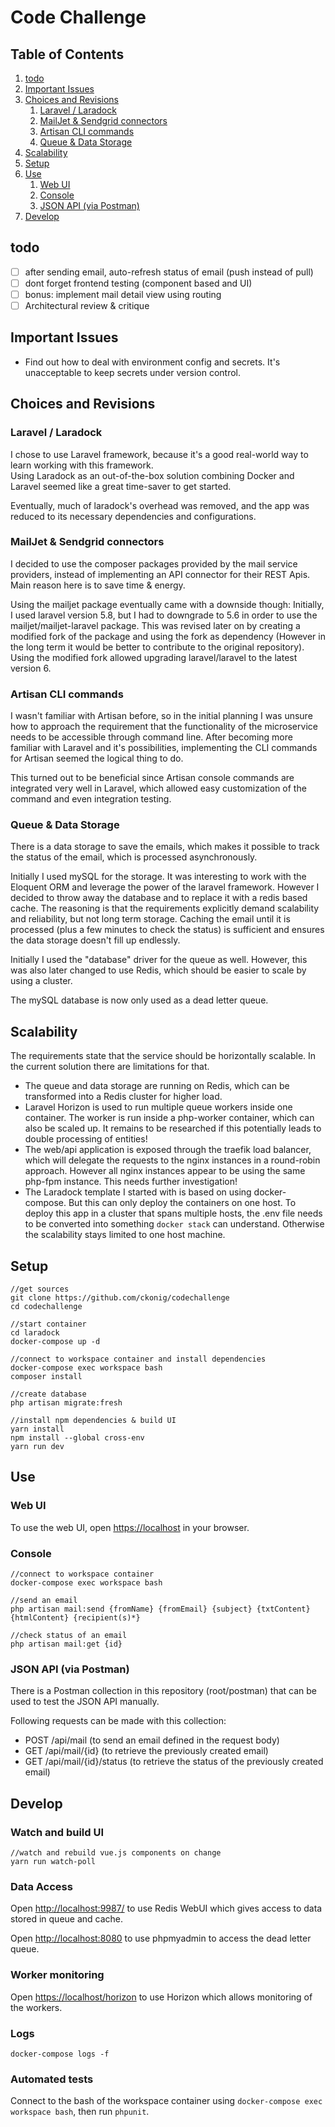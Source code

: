 # Code Challenge

## Table of Contents

1. [todo](#todo)
1. [Important Issues](#important-issues)
1. [Choices and Revisions](#choices-and-revisions)
   1. [Laravel / Laradock](#laravel-/-laradock)
   1. [MailJet & Sendgrid connectors](#mailjet-&-sendgrid-connectors)
   1. [Artisan CLI commands](#artisan-cli-commands)
   1. [Queue & Data Storage](#queue-&-data-storage)
1. [Scalability](#scalability)
1. [Setup](#setup)
1. [Use](#use)
   1. [Web UI](#web-ui)
   1. [Console](#console)
   1. [JSON API (via Postman)](#json-api-(via-postman))
1. [Develop](#develop)

## todo

- [ ] after sending email, auto-refresh status of email (push instead of pull)
- [ ] dont forget frontend testing (component based and UI)
- [ ] bonus: implement mail detail view using routing
- [ ] Architectural review & critique

## Important Issues

- Find out how to deal with environment config and secrets. It's unacceptable to keep secrets under version control.

## Choices and Revisions

### Laravel / Laradock

I chose to use Laravel framework, because it's a good real-world way to learn working with this framework.  
Using Laradock as an out-of-the-box solution combining Docker and Laravel seemed like a great time-saver to get started.

Eventually, much of laradock's overhead was removed, and the app was reduced to its necessary dependencies and configurations.

### MailJet & Sendgrid connectors

I decided to use the composer packages provided by the mail service providers, instead of implementing an API connector for their REST Apis. Main reason here is to save time & energy.

Using the mailjet package eventually came with a downside though: Initially, I used laravel version 5.8, but I had to downgrade to 5.6 in order to use the mailjet/mailjet-laravel package. This was revised later on by creating a modified fork of the package and using the fork as dependency (However in the long term it would be better to contribute to the original repository). Using the modified fork allowed upgrading laravel/laravel to the latest version 6.

### Artisan CLI commands

I wasn't familiar with Artisan before, so in the initial planning I was unsure how to approach the requirement that the functionality of the microservice needs to be accessible through command line. After becoming more familiar with Laravel and it's possibilities, implementing the CLI commands for Artisan seemed the logical thing to do.

This turned out to be beneficial since Artisan console commands are integrated very well in Laravel, which allowed easy customization of the command and even integration testing.

### Queue & Data Storage

There is a data storage to save the emails, which makes it possible to track the status of the email, which is processed asynchronously.

Initially I used mySQL for the storage. It was interesting to work with the Eloquent ORM and leverage the power of the laravel framework. However I decided to throw away the database and to replace it with a redis based cache. The reasoning is that the requirements explicitly demand scalability and reliability, but not long term storage. Caching the email until it is processed (plus a few minutes to check the status) is sufficient and ensures the data storage doesn't fill up endlessly.

Initially I used the "database" driver for the queue as well. However, this was also later changed to use Redis, which should be easier to scale by using a cluster.

The mySQL database is now only used as a dead letter queue.

## Scalability

The requirements state that the service should be horizontally scalable. In the current solution there are limitations for that.

- The queue and data storage are running on Redis, which can be transformed into a Redis cluster for higher load.
- Laravel Horizon is used to run multiple queue workers inside one container. The worker is run inside a php-worker container, which can also be scaled up. It remains to be researched if this potentially leads to double processing of entities!
- The web/api application is exposed through the traefik load balancer, which will delegate the requests to the nginx instances in a round-robin approach. However all nginx instances appear to be using the same php-fpm instance. This needs further investigation!
- The Laradock template I started with is based on using docker-compose. But this can only deploy the containers on one host. To deploy this app in a cluster that spans multiple hosts, the .env file needs to be converted into something ```docker stack``` can understand. Otherwise the scalability stays limited to one host machine.

## Setup

```cli
//get sources
git clone https://github.com/ckonig/codechallenge
cd codechallenge

//start container
cd laradock
docker-compose up -d

//connect to workspace container and install dependencies
docker-compose exec workspace bash
composer install

//create database
php artisan migrate:fresh

//install npm dependencies & build UI
yarn install
npm install --global cross-env
yarn run dev
```

## Use

### Web UI

To use the web UI, open <https://localhost> in your browser.

### Console

```cli
//connect to workspace container
docker-compose exec workspace bash

//send an email
php artisan mail:send {fromName} {fromEmail} {subject} {txtContent} {htmlContent} {recipient(s)*}

//check status of an email
php artisan mail:get {id}
```

### JSON API (via Postman)

There is a Postman collection in this repository (root/postman) that can be used to test the JSON API manually.

Following requests can be made with this collection:

- POST /api/mail (to send an email defined in the request body)
- GET /api/mail/{id} (to retrieve the previously created email)
- GET /api/mail/{id}/status (to retrieve the status of the previously created email)

## Develop

### Watch and build UI

```cli
//watch and rebuild vue.js components on change
yarn run watch-poll
```

### Data Access

Open <http://localhost:9987/> to use Redis WebUI which gives access to data stored in queue and cache.

Open <http://localhost:8080> to use phpmyadmin to access the dead letter queue.

### Worker monitoring

Open <https://localhost/horizon> to use Horizon which allows monitoring of the workers.

### Logs

```docker-compose logs -f```

### Automated tests

Connect to the bash of the workspace container using ``docker-compose exec workspace bash``, then run ```phpunit```.
